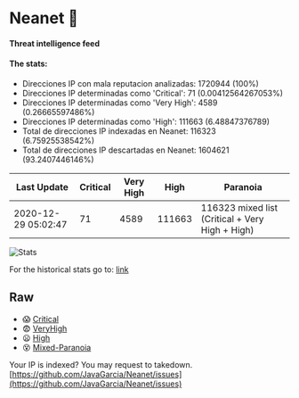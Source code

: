 # Neanet :hocho:
#### Threat intelligence feed
#### The stats:

- Direcciones IP con mala reputacion analizadas: 1720944 (100%)
- Direcciones IP determinadas como 'Critical':  71 (0.00412564267053%)
- Direcciones IP determinadas como 'Very High':  4589 (0.26665597486%)
- Direcciones IP determinadas como 'High':  111663 (6.48847376789)
- Total de direcciones IP indexadas en Neanet:  116323 (6.75925538542%)
- Total de direcciones IP descartadas en Neanet:  1604621 (93.2407446146%)

| Last Update | Critical | Very High | High | Paranoia |
| --- | --- | --- | --- | --- |
| 2020-12-29 05:02:47 | 71 | 4589 | 111663 | 116323 mixed list (Critical + Very High + High)|

![Stats](https://docs.google.com/spreadsheets/d/e/2PACX-1vSnaNMIXVabIpDJjufMlzH7poXnshF3mgd8Is1g9ytUEzVsP5my4Trn8f-xkoLLQ38xpL3HtmUexLo6/pubchart?oid=501124687&format=image)

For the historical stats go to: [link](/stats.csv)
## Raw
- :scream: [Critical](https://raw.githubusercontent.com/JavaGarcia/Neanet/master/blacklists/neanet_critical.txt)
- :fearful: [VeryHigh](https://raw.githubusercontent.com/JavaGarcia/Neanet/master/blacklists/neanet_veryHigh.txtt)
- :frowning: [High](https://raw.githubusercontent.com/JavaGarcia/Neanet/master/blacklists/neanet_high.txt)
- :dizzy_face: [Mixed-Paranoia](https://raw.githubusercontent.com/JavaGarcia/Neanet/master/blacklists/neanet_all.txt)


Your IP is indexed? You may request to takedown. [https://github.com/JavaGarcia/Neanet/issues](https://github.com/JavaGarcia/Neanet/issues)













































































































































































































































































































































































































































































































































































































































































































































































































































































































































































































































































































































































































































































































































































































































































































































































































































































































































































































































































































































































































































































































































































































































































































































































































































































































































































































































































































































































































































































































































































































































































































































































































































